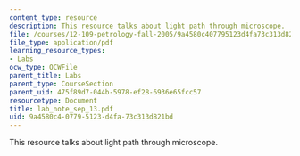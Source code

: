 ```yaml
---
content_type: resource
description: This resource talks about light path through microscope.
file: /courses/12-109-petrology-fall-2005/9a4580c407795123d4fa73c313d821bd_lab_note_sep_13.pdf
file_type: application/pdf
learning_resource_types:
- Labs
ocw_type: OCWFile
parent_title: Labs
parent_type: CourseSection
parent_uid: 475f89d7-044b-5978-ef28-6936e65fcc57
resourcetype: Document
title: lab_note_sep_13.pdf
uid: 9a4580c4-0779-5123-d4fa-73c313d821bd
---
```

This resource talks about light path through microscope.

